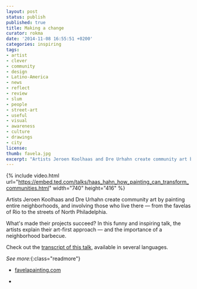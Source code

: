 ```yaml
---
layout: post
status: publish
published: true
title: Making a change
curator: rokma
date: '2014-11-08 16:55:51 +0200'
categories: inspiring
tags:
- artist
- clever
- community
- design
- Latino-America
- news
- reflect
- review
- slum
- people
- street-art
- useful
- visual
- awareness
- culture
- drawings
- city
license:
thumb: favela.jpg
excerpt: "Artists Jeroen Koolhaas and Dre Urhahn create community art by painting entire neighborhoods, and involving those who live there — from the favelas of Rio to the streets of North Philadelphia."
---
```


{% include video.html url="https://embed.ted.com/talks/haas_hahn_how_painting_can_transform_communities.html" width="740" height="416" %}

Artists Jeroen Koolhaas and Dre Urhahn create community art by painting entire neighborhoods, and involving those who live there — from the favelas of Rio to the streets of North Philadelphia.

What's made their projects succeed? In this funny and inspiring talk, the artists explain their art-first approach — and the importance of a neighborhood barbecue.

Check out the <a   href="http://www.ted.com/talks/haas_hahn_how_painting_can_transform_communities/transcript?language=en">transcript of this talk</a>, available in several languages.


_See more:_{:class="readmore"}

- <a   href="http://www.favelapainting.com">favelapainting.com</a>

- &nbsp;
